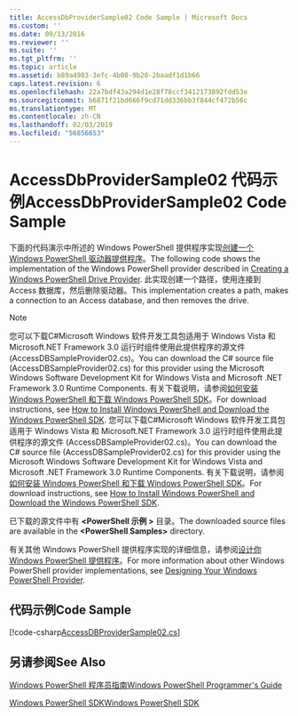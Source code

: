 ```yaml
---
title: AccessDbProviderSample02 Code Sample | Microsoft Docs
ms.custom: ''
ms.date: 09/13/2016
ms.reviewer: ''
ms.suite: ''
ms.tgt_pltfrm: ''
ms.topic: article
ms.assetid: b89a4903-3efc-4b08-9b20-2baadf1d1b66
caps.latest.revision: 6
ms.openlocfilehash: 22a7bdf43a294d1e28f78ccf3412173892fdd53e
ms.sourcegitcommit: b6871f21bd666f9cd71dd336bb3f844cf472b56c
ms.translationtype: MT
ms.contentlocale: zh-CN
ms.lasthandoff: 02/03/2019
ms.locfileid: "56856653"
---
```

# <a name="accessdbprovidersample02-code-sample"></a><span data-ttu-id="9b6ac-102">AccessDbProviderSample02 代码示例</span><span class="sxs-lookup"><span data-stu-id="9b6ac-102">AccessDbProviderSample02 Code Sample</span></span>

<span data-ttu-id="9b6ac-103">下面的代码演示中所述的 Windows PowerShell 提供程序实现[创建一个 Windows PowerShell 驱动器提供程序](./creating-a-windows-powershell-drive-provider.md)。</span><span class="sxs-lookup"><span data-stu-id="9b6ac-103">The following code shows the implementation of the Windows PowerShell provider described in [Creating a Windows PowerShell Drive Provider](./creating-a-windows-powershell-drive-provider.md).</span></span> <span data-ttu-id="9b6ac-104">此实现创建一个路径，使用连接到 Access 数据库，然后删除驱动器。</span><span class="sxs-lookup"><span data-stu-id="9b6ac-104">This implementation creates a path, makes a connection to an Access database, and then removes the drive.</span></span>

> [!NOTE]
> <span data-ttu-id="9b6ac-105">您可以下载C#Microsoft Windows 软件开发工具包适用于 Windows Vista 和 Microsoft.NET Framework 3.0 运行时组件使用此提供程序的源文件 (AccessDBSampleProvider02.cs)。</span><span class="sxs-lookup"><span data-stu-id="9b6ac-105">You can download the C# source file (AccessDBSampleProvider02.cs) for this provider using the Microsoft Windows Software Development Kit for Windows Vista and Microsoft .NET Framework 3.0 Runtime Components.</span></span> <span data-ttu-id="9b6ac-106">有关下载说明，请参阅[如何安装 Windows PowerShell 和下载 Windows PowerShell SDK](/powershell/developer/installing-the-windows-powershell-sdk)。</span><span class="sxs-lookup"><span data-stu-id="9b6ac-106">For download instructions, see [How to Install Windows PowerShell and Download the Windows PowerShell SDK](/powershell/developer/installing-the-windows-powershell-sdk).</span></span>
> <span data-ttu-id="9b6ac-107">您可以下载C#Microsoft Windows 软件开发工具包适用于 Windows Vista 和 Microsoft.NET Framework 3.0 运行时组件使用此提供程序的源文件 (AccessDBSampleProvider02.cs)。</span><span class="sxs-lookup"><span data-stu-id="9b6ac-107">You can download the C# source file (AccessDBSampleProvider02.cs) for this provider using the Microsoft Windows Software Development Kit for Windows Vista and Microsoft .NET Framework 3.0 Runtime Components.</span></span> <span data-ttu-id="9b6ac-108">有关下载说明，请参阅[如何安装 Windows PowerShell 和下载 Windows PowerShell SDK](/powershell/developer/installing-the-windows-powershell-sdk)。</span><span class="sxs-lookup"><span data-stu-id="9b6ac-108">For download instructions, see [How to Install Windows PowerShell and Download the Windows PowerShell SDK](/powershell/developer/installing-the-windows-powershell-sdk).</span></span>
>
> <span data-ttu-id="9b6ac-109">已下载的源文件中有 **\<PowerShell 示例 >** 目录。</span><span class="sxs-lookup"><span data-stu-id="9b6ac-109">The downloaded source files are available in the **\<PowerShell Samples>** directory.</span></span>
>
> <span data-ttu-id="9b6ac-110">有关其他 Windows PowerShell 提供程序实现的详细信息，请参阅[设计你 Windows PowerShell 提供程序](./designing-your-windows-powershell-provider.md)。</span><span class="sxs-lookup"><span data-stu-id="9b6ac-110">For more information about other Windows PowerShell provider implementations, see [Designing Your Windows PowerShell Provider](./designing-your-windows-powershell-provider.md).</span></span>

## <a name="code-sample"></a><span data-ttu-id="9b6ac-111">代码示例</span><span class="sxs-lookup"><span data-stu-id="9b6ac-111">Code Sample</span></span>

[!code-csharp[AccessDBProviderSample02.cs](../../powershell-sdk-samples/SDK-2.0/csharp/AccessDBProviderSample02/AccessDBProviderSample02.cs#L11-L154 "AccessDBProviderSample02.cs")]


## <a name="see-also"></a><span data-ttu-id="9b6ac-112">另请参阅</span><span class="sxs-lookup"><span data-stu-id="9b6ac-112">See Also</span></span>

[<span data-ttu-id="9b6ac-113">Windows PowerShell 程序员指南</span><span class="sxs-lookup"><span data-stu-id="9b6ac-113">Windows PowerShell Programmer's Guide</span></span>](./windows-powershell-programmer-s-guide.md)

[<span data-ttu-id="9b6ac-114">Windows PowerShell SDK</span><span class="sxs-lookup"><span data-stu-id="9b6ac-114">Windows PowerShell SDK</span></span>](../windows-powershell-reference.md)